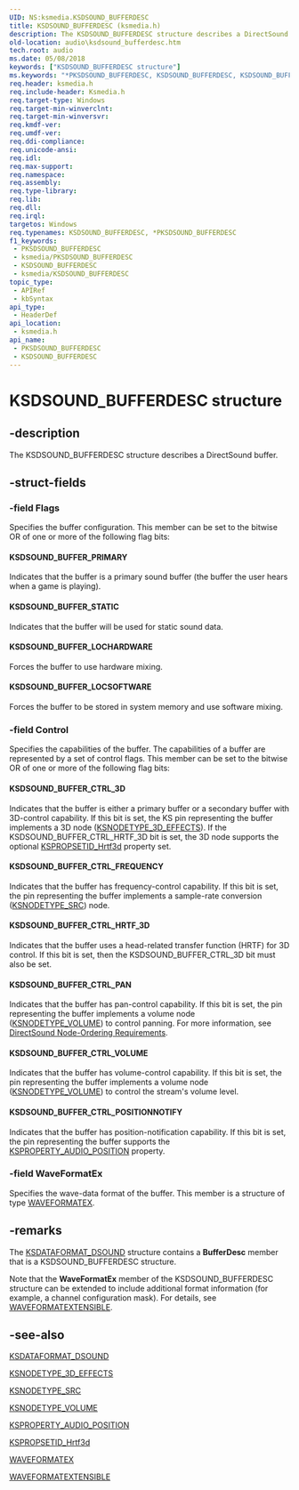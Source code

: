 ```yaml
---
UID: NS:ksmedia.KSDSOUND_BUFFERDESC
title: KSDSOUND_BUFFERDESC (ksmedia.h)
description: The KSDSOUND_BUFFERDESC structure describes a DirectSound buffer.
old-location: audio\ksdsound_bufferdesc.htm
tech.root: audio
ms.date: 05/08/2018
keywords: ["KSDSOUND_BUFFERDESC structure"]
ms.keywords: "*PKSDSOUND_BUFFERDESC, KSDSOUND_BUFFERDESC, KSDSOUND_BUFFERDESC structure [Audio Devices], PKSDSOUND_BUFFERDESC, PKSDSOUND_BUFFERDESC structure pointer [Audio Devices], aud-prop_309ec354-b919-40c7-8751-9e0a0000f7c8.xml, audio.ksdsound_bufferdesc, ksmedia/KSDSOUND_BUFFERDESC, ksmedia/PKSDSOUND_BUFFERDESC"
req.header: ksmedia.h
req.include-header: Ksmedia.h
req.target-type: Windows
req.target-min-winverclnt: 
req.target-min-winversvr: 
req.kmdf-ver: 
req.umdf-ver: 
req.ddi-compliance: 
req.unicode-ansi: 
req.idl: 
req.max-support: 
req.namespace: 
req.assembly: 
req.type-library: 
req.lib: 
req.dll: 
req.irql: 
targetos: Windows
req.typenames: KSDSOUND_BUFFERDESC, *PKSDSOUND_BUFFERDESC
f1_keywords:
 - PKSDSOUND_BUFFERDESC
 - ksmedia/PKSDSOUND_BUFFERDESC
 - KSDSOUND_BUFFERDESC
 - ksmedia/KSDSOUND_BUFFERDESC
topic_type:
 - APIRef
 - kbSyntax
api_type:
 - HeaderDef
api_location:
 - ksmedia.h
api_name:
 - PKSDSOUND_BUFFERDESC
 - KSDSOUND_BUFFERDESC
---
```


# KSDSOUND_BUFFERDESC structure


## -description

The KSDSOUND_BUFFERDESC structure describes a DirectSound buffer.

## -struct-fields

### -field Flags

Specifies the buffer configuration. This member can be set to the bitwise OR of one or more of the following flag bits:





#### KSDSOUND_BUFFER_PRIMARY

Indicates that the buffer is a primary sound buffer (the buffer the user hears when a game is playing).



#### KSDSOUND_BUFFER_STATIC

Indicates that the buffer will be used for static sound data.



#### KSDSOUND_BUFFER_LOCHARDWARE

Forces the buffer to use hardware mixing.



#### KSDSOUND_BUFFER_LOCSOFTWARE

Forces the buffer to be stored in system memory and use software mixing.

### -field Control

Specifies the capabilities of the buffer. The capabilities of a buffer are represented by a set of control flags. This member can be set to the bitwise OR of one or more of the following flag bits:





#### KSDSOUND_BUFFER_CTRL_3D

Indicates that the buffer is either a primary buffer or a secondary buffer with 3D-control capability. If this bit is set, the KS pin representing the buffer implements a 3D node (<a href="/windows-hardware/drivers/audio/ksnodetype-3d-effects">KSNODETYPE_3D_EFFECTS</a>). If the KSDSOUND_BUFFER_CTRL_HRTF_3D bit is set, the 3D node supports the optional <a href="/windows-hardware/drivers/audio/kspropsetid-hrtf3d">KSPROPSETID_Hrtf3d</a> property set.



#### KSDSOUND_BUFFER_CTRL_FREQUENCY

Indicates that the buffer has frequency-control capability. If this bit is set, the pin representing the buffer implements a sample-rate conversion (<a href="/windows-hardware/drivers/audio/ksnodetype-src">KSNODETYPE_SRC</a>) node.



#### KSDSOUND_BUFFER_CTRL_HRTF_3D

Indicates that the buffer uses a head-related transfer function (HRTF) for 3D control. If this bit is set, then the KSDSOUND_BUFFER_CTRL_3D bit must also be set.



#### KSDSOUND_BUFFER_CTRL_PAN

Indicates that the buffer has pan-control capability. If this bit is set, the pin representing the buffer implements a volume node (<a href="/windows-hardware/drivers/audio/ksnodetype-volume">KSNODETYPE_VOLUME</a>) to control panning. For more information, see <a href="/windows-hardware/drivers/audio/directsound-node-ordering-requirements">DirectSound Node-Ordering Requirements</a>.



#### KSDSOUND_BUFFER_CTRL_VOLUME

Indicates that the buffer has volume-control capability. If this bit is set, the pin representing the buffer implements a volume node (<a href="/windows-hardware/drivers/audio/ksnodetype-volume">KSNODETYPE_VOLUME</a>) to control the stream's volume level.



#### KSDSOUND_BUFFER_CTRL_POSITIONNOTIFY

Indicates that the buffer has position-notification capability. If this bit is set, the pin representing the buffer supports the <a href="/windows-hardware/drivers/audio/ksproperty-audio-position">KSPROPERTY_AUDIO_POSITION</a> property.

### -field WaveFormatEx

Specifies the wave-data format of the buffer. This member is a structure of type <a href="/windows/win32/api/mmreg/ns-mmreg-waveformatex">WAVEFORMATEX</a>.

## -remarks

The <a href="/windows-hardware/drivers/ddi/ksmedia/ns-ksmedia-ksdataformat_dsound">KSDATAFORMAT_DSOUND</a> structure contains a <b>BufferDesc</b> member that is a KSDSOUND_BUFFERDESC structure.

Note that the <b>WaveFormatEx</b> member of the KSDSOUND_BUFFERDESC structure can be extended to include additional format information (for example, a channel configuration mask). For details, see <a href="/windows-hardware/drivers/ddi/ksmedia/ns-ksmedia-waveformatextensible">WAVEFORMATEXTENSIBLE</a>.

## -see-also

<a href="/windows-hardware/drivers/ddi/ksmedia/ns-ksmedia-ksdataformat_dsound">KSDATAFORMAT_DSOUND</a>



<a href="/windows-hardware/drivers/audio/ksnodetype-3d-effects">KSNODETYPE_3D_EFFECTS</a>



<a href="/windows-hardware/drivers/audio/ksnodetype-src">KSNODETYPE_SRC</a>



<a href="/windows-hardware/drivers/audio/ksnodetype-volume">KSNODETYPE_VOLUME</a>



<a href="/windows-hardware/drivers/audio/ksproperty-audio-position">KSPROPERTY_AUDIO_POSITION</a>



<a href="/windows-hardware/drivers/audio/kspropsetid-hrtf3d">KSPROPSETID_Hrtf3d</a>



<a href="/windows/win32/api/mmreg/ns-mmreg-waveformatex">WAVEFORMATEX</a>



<a href="/windows-hardware/drivers/ddi/ksmedia/ns-ksmedia-waveformatextensible">WAVEFORMATEXTENSIBLE</a>

